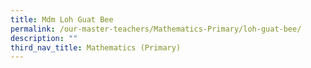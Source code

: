 ```yaml
---
title: Mdm Loh Guat Bee
permalink: /our-master-teachers/Mathematics-Primary/loh-guat-bee/
description: ""
third_nav_title: Mathematics (Primary)
---
```

